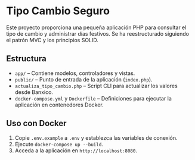 # Tipo Cambio Seguro

Este proyecto proporciona una pequeña aplicación PHP para consultar el tipo de cambio y administrar días festivos. Se ha reestructurado siguiendo el patrón MVC y los principios SOLID.

## Estructura

- `app/` – Contiene modelos, controladores y vistas.
- `public/` – Punto de entrada de la aplicación (`index.php`).
- `actualiza_tipo_cambio.php` – Script CLI para actualizar los valores desde Banxico.
- `docker-compose.yml` y `Dockerfile` – Definiciones para ejecutar la aplicación en contenedores Docker.

## Uso con Docker

1. Copie `.env.example` a `.env` y establezca las variables de conexión.
2. Ejecute `docker-compose up --build`.
3. Acceda a la aplicación en `http://localhost:8080`.

